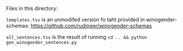 Files in this directory:

`templates.tsv` is an unmodifed version fo taht provided in winogender-schemas:
https://github.com/rudinger/winogender-schemas


`all_sentences.tsv` is the result of running `cd .. && python gen_winogender_sentences.py` 